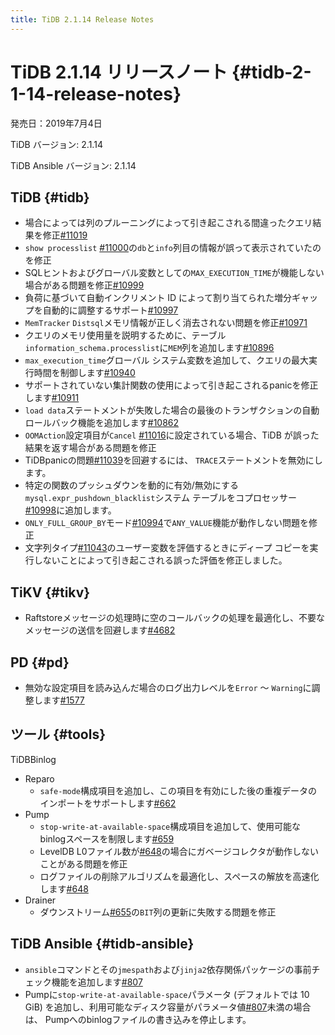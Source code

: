 ```yaml
---
title: TiDB 2.1.14 Release Notes
---
```


# TiDB 2.1.14 リリースノート {#tidb-2-1-14-release-notes}

発売日：2019年7月4日

TiDB バージョン: 2.1.14

TiDB Ansible バージョン: 2.1.14

## TiDB {#tidb}

-   場合によっては列のプルーニングによって引き起こされる間違ったクエリ結果を修正[<a href="https://github.com/pingcap/tidb/pull/11019">#11019</a>](https://github.com/pingcap/tidb/pull/11019)
-   `show processlist` [<a href="https://github.com/pingcap/tidb/pull/11000">#11000</a>](https://github.com/pingcap/tidb/pull/11000)の`db`と`info`列目の情報が誤って表示されていたのを修正
-   SQLヒントおよびグローバル変数としての`MAX_EXECUTION_TIME`が機能しない場合がある問題を修正[<a href="https://github.com/pingcap/tidb/pull/10999">#10999</a>](https://github.com/pingcap/tidb/pull/10999)
-   負荷に基づいて自動インクリメント ID によって割り当てられた増分ギャップを自動的に調整するサポート[<a href="https://github.com/pingcap/tidb/pull/10997">#10997</a>](https://github.com/pingcap/tidb/pull/10997)
-   `MemTracker` `Distsql`メモリ情報が正しく消去されない問題を修正[<a href="https://github.com/pingcap/tidb/pull/10971">#10971</a>](https://github.com/pingcap/tidb/pull/10971)
-   クエリのメモリ使用量を説明するために、テーブル`information_schema.processlist`に`MEM`列を追加します[<a href="https://github.com/pingcap/tidb/pull/10896">#10896</a>](https://github.com/pingcap/tidb/pull/10896)
-   `max_execution_time`グローバル システム変数を追加して、クエリの最大実行時間を制御します[<a href="https://github.com/pingcap/tidb/pull/10940">#10940</a>](https://github.com/pingcap/tidb/pull/10940)
-   サポートされていない集計関数の使用によって引き起こされるpanicを修正します[<a href="https://github.com/pingcap/tidb/pull/10911">#10911</a>](https://github.com/pingcap/tidb/pull/10911)
-   `load data`ステートメントが失敗した場合の最後のトランザクションの自動ロールバック機能を追加します[<a href="https://github.com/pingcap/tidb/pull/10862">#10862</a>](https://github.com/pingcap/tidb/pull/10862)
-   `OOMAction`設定項目が`Cancel` [<a href="https://github.com/pingcap/tidb/pull/11016">#11016</a>](https://github.com/pingcap/tidb/pull/11016)に設定されている場合、TiDB が誤った結果を返す場合がある問題を修正
-   TiDBpanicの問題[<a href="https://github.com/pingcap/tidb/pull/11039">#11039</a>](https://github.com/pingcap/tidb/pull/11039)を回避するには、 `TRACE`ステートメントを無効にします。
-   特定の関数のプッシュダウンを動的に有効/無効にする`mysql.expr_pushdown_blacklist`システム テーブルをコプロセッサー[<a href="https://github.com/pingcap/tidb/pull/10998">#10998</a>](https://github.com/pingcap/tidb/pull/10998)に追加します。
-   `ONLY_FULL_GROUP_BY`モード[<a href="https://github.com/pingcap/tidb/pull/10994">#10994</a>](https://github.com/pingcap/tidb/pull/10994)で`ANY_VALUE`機能が動作しない問題を修正
-   文字列タイプ[<a href="https://github.com/pingcap/tidb/pull/11043">#11043</a>](https://github.com/pingcap/tidb/pull/11043)のユーザー変数を評価するときにディープ コピーを実行しないことによって引き起こされる誤った評価を修正しました。

## TiKV {#tikv}

-   Raftstoreメッセージの処理時に空のコールバックの処理を最適化し、不要なメッセージの送信を回避します[<a href="https://github.com/tikv/tikv/pull/4682">#4682</a>](https://github.com/tikv/tikv/pull/4682)

## PD {#pd}

-   無効な設定項目を読み込んだ場合のログ出力レベルを`Error` ～ `Warning`に調整します[<a href="https://github.com/pingcap/pd/pull/1577">#1577</a>](https://github.com/pingcap/pd/pull/1577)

## ツール {#tools}

TiDBBinlog

-   Reparo
    -   `safe-mode`構成項目を追加し、この項目を有効にした後の重複データのインポートをサポートします[<a href="https://github.com/pingcap/tidb-binlog/pull/662">#662</a>](https://github.com/pingcap/tidb-binlog/pull/662)
-   Pump
    -   `stop-write-at-available-space`構成項目を追加して、使用可能なbinlogスペースを制限します[<a href="https://github.com/pingcap/tidb-binlog/pull/659">#659</a>](https://github.com/pingcap/tidb-binlog/pull/659)
    -   LevelDB L0ファイル数が[<a href="https://github.com/pingcap/tidb-binlog/pull/648">#648</a>](https://github.com/pingcap/tidb-binlog/pull/648)の場合にガベージコレクタが動作しないことがある問題を修正
    -   ログファイルの削除アルゴリズムを最適化し、スペースの解放を高速化します[<a href="https://github.com/pingcap/tidb-binlog/pull/648">#648</a>](https://github.com/pingcap/tidb-binlog/pull/648)
-   Drainer
    -   ダウンストリーム[<a href="https://github.com/pingcap/tidb-binlog/pull/655">#655</a>](https://github.com/pingcap/tidb-binlog/pull/655)の`BIT`列の更新に失敗する問題を修正

## TiDB Ansible {#tidb-ansible}

-   `ansible`コマンドとその`jmespath`および`jinja2`依存関係パッケージの事前チェック機能を追加します[<a href="https://github.com/pingcap/tidb-ansible/pull/807">#807</a>](https://github.com/pingcap/tidb-ansible/pull/807)
-   Pumpに`stop-write-at-available-space`パラメータ (デフォルトでは 10 GiB) を追加し、利用可能なディスク容量がパラメータ値[<a href="https://github.com/pingcap/tidb-ansible/pull/807">#807</a>](https://github.com/pingcap/tidb-ansible/pull/807)未満の場合は、 Pumpへのbinlogファイルの書き込みを停止します。

